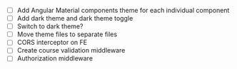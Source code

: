 - [ ] Add Angular Material components theme for each individual component
- [ ] Add dark theme and dark theme toggle
- [ ] Switch to dark theme?
- [ ] Move theme files to separate files
- [ ] CORS interceptor on FE
- [ ] Create course validation middleware
- [ ] Authorization middleware

